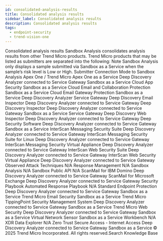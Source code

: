```yaml
---
id: consolidated-analysis-results
title: Consolidated analysis results
sidebar_label: Consolidated analysis results
description: Consolidated analysis results
tags:
  - endpoint-security
  - trend-vision-one
---
```


 Consolidated analysis results Sandbox Analysis consolidates analysis results from other Trend Micro products. Trend Micro products that may be listed as submitters are separated into the following: Note Sandbox Analysis only displays a sample submitted via Sandbox as a Service when the sample’s risk level is Low or High. Submitter Connection Mode to Sandbox Analysis Apex One / Trend Micro Apex One as a Service Deep Discovery Analyzer connected to Service Gateway Sandbox as a Service Cloud App Security Sandbox as a Service Cloud Email and Collaboration Protection Sandbox as a Service Cloud Email Gateway Protection Sandbox as a Service Deep Discovery Analyzer Service Gateway Deep Discovery Email Inspector Deep Discovery Analyzer connected to Service Gateway Deep Discovery Inspector Deep Discovery Analyzer connected to Service Gateway Sandbox as a Service Service Gateway Deep Discovery Web Inspector Deep Discovery Analyzer connected to Service Gateway Deep Security Software Deep Discovery Analyzer connected to Service Gateway Sandbox as a Service InterScan Messaging Security Suite Deep Discovery Analyzer connected to Service Gateway InterScan Messaging Security Suite for Linux Deep Discovery Analyzer connected to Service Gateway InterScan Messaging Security Virtual Appliance Deep Discovery Analyzer connected to Service Gateway InterScan Web Security Suite Deep Discovery Analyzer connected to Service Gateway InterScan Web Security Virtual Appliance Deep Discovery Analyzer connected to Service Gateway Observed Attack Techniques N/A Response Management N/A Sandbox Analysis N/A Sandbox Public API N/A ScanMail for IBM Domino Deep Discovery Analyzer connected to Service Gateway ScanMail for Microsoft Exchange Deep Discovery Analyzer connected to Service Gateway Security Playbook Automated Response Playbook N/A Standard Endpoint Protection Deep Discovery Analyzer connected to Service Gateway Sandbox as a Service Trend Micro Email Security Sandbox as a Service Trend Micro TippingPoint Security Management System Deep Discovery Analyzer connected to Service Gateway Sandbox as a Service Trend Micro Web Security Deep Discovery Analyzer connected to Service Gateway Sandbox as a Service Virtual Network Sensor Sandbox as a Service Workbench N/A XDR Data Explorer N/A Zero Trust Secure Access - Internet Access Deep Discovery Analyzer connected to Service Gateway Sandbox as a Service © 2025 Trend Micro Incorporated. All rights reserved.Search Knowledge Base